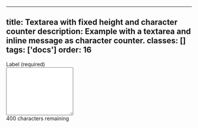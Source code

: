 <!--
 *              © 2025 Visa
 *
 * Licensed under the Apache License, Version 2.0 (the "License");
 * you may not use this file except in compliance with the License.
 * You may obtain a copy of the License at
 *
 *         http://www.apache.org/licenses/LICENSE-2.0
 *
 * Unless required by applicable law or agreed to in writing, software
 * distributed under the License is distributed on an "AS IS" BASIS,
 * WITHOUT WARRANTIES OR CONDITIONS OF ANY KIND, either express or implied.
 * See the License for the specific language governing permissions and
 * limitations under the License.
 *
 -->
---
title: Textarea with fixed height and  character counter
description: Example with a textarea and inline message as character counter.
classes: []
tags: ['docs']
order: 16
---

<div class="v-flex v-flex-col v-gap-4">
  <label class="v-label" for="input-test-charcounter">
    Label (required)
  </label>
  <div class="v-input-container v-surface v-flex-row">
    <textarea aria-describedby="input-message-test-charcounter" class="v-input v-input-resize-none" id="input-test-charcounter" name="text-textarea-charcounter" style="block-size: 130px"></textarea>
  </div>
  <span class="v-input-message v-flex v-flex-row" id="input-message-test-charcounter">
    400 characters remaining
  </span>
</div>
